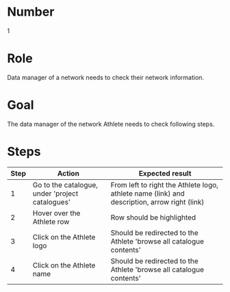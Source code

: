 
# Number

1

# Role

Data manager of a network needs to check their network information.

# Goal

The data manager of the network Athlete needs to check following steps.

# Steps

| Step | Action | Expected result |
| -----| -------| ----------------|
| 1 | Go to the catalogue, under 'project catalogues' | From left to right the Athlete logo, athlete name (link) and description, arrow right (link) |
| 2 | Hover over the Athlete row | Row should be highlighted |
| 3 | Click on the Athlete logo | Should be redirected to the Athlete 'browse all catalogue contents' |
| 4 | Click on the Athlete name | Should be redirected to the Athlete 'browse all catalogue contents' |
